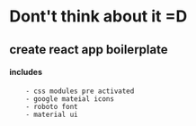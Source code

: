 # Dont't think about it =D

## create react app boilerplate
#### includes

        - css modules pre activated
        - google mateial icons 
        - roboto font
        - material ui 